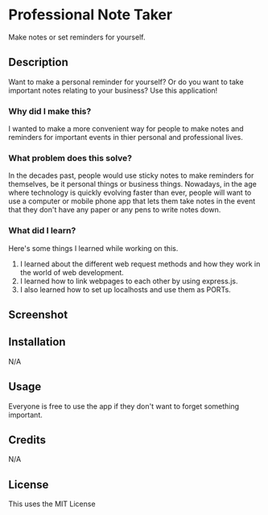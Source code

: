 # Professional Note Taker
Make notes or set reminders for yourself.
## Description
Want to make a personal reminder for yourself? Or do you want to take important notes relating to your business? Use this application!
### Why did I make this?
I wanted to make a more convenient way for people to make notes and reminders for important events in thier personal and professional lives.
### What problem does this solve?
In the decades past, people would use sticky notes to make reminders for themselves, be it personal things or business things. Nowadays, in the age where technology is quickly evolving faster than ever, people will want to use a computer or mobile phone app that lets them take notes in the event that they don't have any paper or any pens to write notes down.
### What did I learn?
Here's some things I learned while working on this.
1. I learned about the different web request methods and how they work in the world of web development.
2. I learned how to link webpages to each other by using express.js.
3. I also learned how to set up localhosts and use them as PORTs.
## Screenshot
## Installation
N/A
## Usage
Everyone is free to use the app if they don't want to forget something important.
## Credits
N/A
## License
This uses the MIT License
